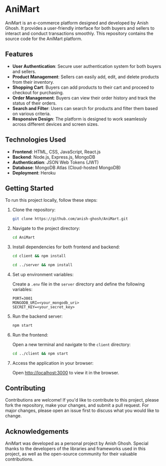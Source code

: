 # AniMart

AniMart is an e-commerce platform designed and developed by Anish Ghosh. It provides a user-friendly interface for both buyers and sellers to interact and conduct transactions smoothly. This repository contains the source code for the AniMart platform.

## Features

- **User Authentication**: Secure user authentication system for both buyers and sellers.
- **Product Management**: Sellers can easily add, edit, and delete products from their inventory.
- **Shopping Cart**: Buyers can add products to their cart and proceed to checkout for purchasing.
- **Order Management**: Buyers can view their order history and track the status of their orders.
- **Search and Filter**: Users can search for products and filter them based on various criteria.
- **Responsive Design**: The platform is designed to work seamlessly across different devices and screen sizes.

## Technologies Used

- **Frontend**: HTML, CSS, JavaScript, React.js
- **Backend**: Node.js, Express.js, MongoDB
- **Authentication**: JSON Web Tokens (JWT)
- **Database**: MongoDB Atlas (Cloud-hosted MongoDB)
- **Deployment**: Heroku

## Getting Started

To run this project locally, follow these steps:

1. Clone the repository:

   ```bash
   git clone https://github.com/anish-ghosh/AniMart.git
   ```

2. Navigate to the project directory:

   ```bash
   cd AniMart
   ```

3. Install dependencies for both frontend and backend:

   ```bash
   cd client && npm install
   ```

   ```bash
   cd ../server && npm install
   ```

4. Set up environment variables:

   Create a `.env` file in the `server` directory and define the following variables:

   ```
   PORT=3001
   MONGODB_URI=<your_mongodb_uri>
   SECRET_KEY=<your_secret_key>
   ```

5. Run the backend server:

   ```bash
   npm start
   ```

6. Run the frontend:

   Open a new terminal and navigate to the `client` directory:

   ```bash
   cd ../client && npm start
   ```

7. Access the application in your browser:

   Open [http://localhost:3000](http://localhost:3000) to view it in the browser.

## Contributing

Contributions are welcome! If you'd like to contribute to this project, please fork the repository, make your changes, and submit a pull request. For major changes, please open an issue first to discuss what you would like to change.


## Acknowledgements

AniMart was developed as a personal project by Anish Ghosh. Special thanks to the developers of the libraries and frameworks used in this project, as well as the open-source community for their valuable contributions.
